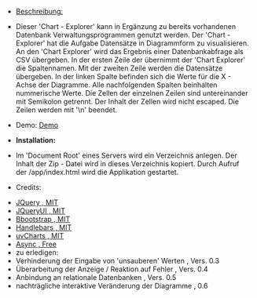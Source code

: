  + <u>Beschreibung:</u>
 + Dieser 'Chart - Explorer' kann in Ergänzung zu bereits vorhandenen Datenbank Verwaltungsprogrammen genutzt werden.
                                Der 'Chart - Explorer' hat die Aufgabe Datensätze in Diagrammform zu visualisieren.
                                An den 'Chart Explorer' wird das Ergebnis einer Datenbankabfrage als CSV übergeben.
                                In der ersten Zeile der übernimmt der 'Chart Explorer' die Spaltennamen.
                                Mit der zweiten Zeile werden die Datensätze übergeben. In der linken Spalte befinden sich die Werte für die X - Achse der Diagramme.
                                Alle nachfolgenden Spalten beinhalten nummerische Werte. Die Zellen der einzelnen Zeilen sind untereinander mit Semikolon getrennt.
                                Der Inhalt der Zellen wird nicht escaped.
                                Die Zeilen werden mit '\n' beendet.
+ Demo: <a href="http.//chart-explorer.stephankrauss.de">Demo</a>
+ <b>Installation:</b>
+ Im 'Document Root' eines Servers wird ein Verzeichnis anlegen. Der Inhalt der Zip - Datei  wird in dieses Verzeichnis kopiert. Durch Aufruf der /app/index.html wird die Applikation gestartet.

 + Credits:
                            <li class="list-group-item"><a href="https://jquery.com/" target="_blank"> JQuery , MIT </a></li>
                            <li class="list-group-item"><a href="https://jqueryui.com/" target="_blank"> JQueryUI , MIT </a></li>
                            <li class="list-group-item"><a href="http://getbootstrap.com/" target="_blank"> Bbootstrap , MIT </a></li>
                            <li class="list-group-item"><a href="http://handlebarsjs.com/" target="_blank"> Handlebars , MIT </a></li>
                            <li class="list-group-item"><a href="http://imaginea.github.io/uvCharts/" target="_blank"> uvCharts , MIT </a></li>
                            <li class="list-group-item"><a href="https://github.com/caolan/async" target="_blank"> Async , Free </a></li>
                            <li class="list-group-item list-group-item-info">zu erledigen:</li>
                            <li class="list-group-item">Verhinderung der Eingabe von 'unsauberen' Werten , Vers. 0.3</li>
                            <li class="list-group-item">Überarbeitung der Anzeige / Reaktion auf Fehler , Vers. 0.4</li>
                            <li class="list-group-item">Anbindung an relationale Datenbanken , Vers. 0.5</li>
                            <li class="list-group-item">nachträgliche interaktive Veränderung der Diagramme , 0.6</li>
                        </ul>
